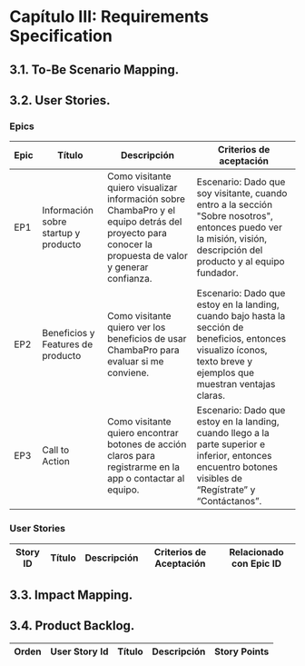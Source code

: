 # Capítulo III: Requirements Specification

## 3.1. To-Be Scenario Mapping.

## 3.2. User Stories.

### Epics

| Epic  | Título                               | Descripción                                                                                                                                            | Criterios de aceptación                                                                                                                                              |
|-------|--------------------------------------|--------------------------------------------------------------------------------------------------------------------------------------------------------|----------------------------------------------------------------------------------------------------------------------------------------------------------------------|
| EP1   | Información sobre startup y producto | Como visitante quiero visualizar información sobre ChambaPro y el equipo detrás del proyecto para conocer la propuesta de valor y generar confianza.   | Escenario: Dado que soy visitante, cuando entro a la sección "Sobre nosotros", entonces puedo ver la misión, visión, descripción del producto y al equipo fundador.  |
| EP2   | Beneficios y Features de producto    | Como visitante quiero ver los beneficios de usar ChambaPro para evaluar si me conviene.                                                                | Escenario: Dado que estoy en la landing, cuando bajo hasta la sección de beneficios, entonces visualizo íconos, texto breve y ejemplos que muestran ventajas claras. |
| EP3   | Call to Action                       | Como visitante quiero encontrar botones de acción claros para registrarme en la app o contactar al equipo.                                             | Escenario: Dado que estoy en la landing, cuando llego a la parte superior e inferior, entonces encuentro botones visibles de “Regístrate” y “Contáctanos”.           |

### User Stories

| Story ID | Título                                                      | Descripción                                                                                                                                                                                                                                           | Criterios de Aceptación                                                                                                                                                                                                                                                                                                                                                                                                                                                                                                                                                                                                                                                                                                                                                                                                                                                                                                                                                                                                                                                                                                                                                                                                                                                                                                                                                                                                                                                                                                                                                                                                                                                                                                                                                                                                                                                                                                                                     | Relacionado con Epic ID |
|----------|-------------------------------------------------------------|-------------------------------------------------------------------------------------------------------------------------------------------------------------------------------------------------------------------------------------------------------|-------------------------------------------------------------------------------------------------------------------------------------------------------------------------------------------------------------------------------------------------------------------------------------------------------------------------------------------------------------------------------------------------------------------------------------------------------------------------------------------------------------------------------------------------------------------------------------------------------------------------------------------------------------------------------------------------------------------------------------------------------------------------------------------------------------------------------------------------------------------------------------------------------------------------------------------------------------------------------------------------------------------------------------------------------------------------------------------------------------------------------------------------------------------------------------------------------------------------------------------------------------------------------------------------------------------------------------------------------------------------------------------------------------------------------------------------------------------------------------------------------------------------------------------------------------------------------------------------------------------------------------------------------------------------------------------------------------------------------------------------------------------------------------------------------------------------------------------------------------------------------------------------------------------------------------------------------------|-------------------------|

## 3.3. Impact Mapping.

## 3.4. Product Backlog.

| Orden | User Story Id | Título                                                      | Descripción                                                                                                                                                                                                                                           | Story Points |
|-------|---------------|-------------------------------------------------------------|-------------------------------------------------------------------------------------------------------------------------------------------------------------------------------------------------------------------------------------------------------|--------------|